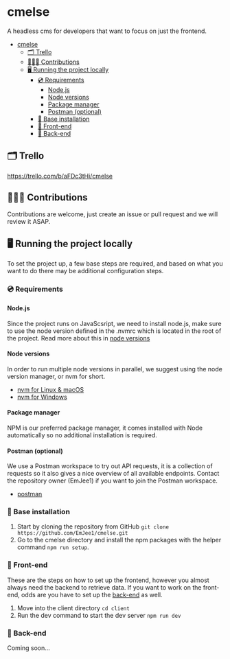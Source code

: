 # cmelse

A headless cms for developers that want to focus on just the frontend.

- [cmelse](#cmelse)
  - [🗂️ Trello](#️-trello)
  - [🧑‍🤝‍🧑 Contributions](#-contributions)
  - [🖥️ Running the project locally](#️-running-the-project-locally)
    - [💿 Requirements](#-requirements)
      - [Node.js](#nodejs)
      - [Node versions](#node-versions)
      - [Package manager](#package-manager)
      - [Postman (optional)](#postman-optional)
    - [🧱 Base installation](#-base-installation)
    - [💼 Front-end](#-front-end)
    - [🧰 Back-end](#-back-end)

## 🗂️ Trello

<https://trello.com/b/aFDc3tHi/cmelse>

## 🧑‍🤝‍🧑 Contributions

Contributions are welcome, just create an issue or pull request and we will review it ASAP.

## 🖥️ Running the project locally

To set the project up, a few base steps are required, and based on what you want to do there may be additional configuration steps.

### 💿 Requirements

#### Node.js

Since the project runs on JavaScsript, we need to install node.js, make sure to use the node version defined in the .nvmrc which is located in the root of the project. Read more about this in [node versions](#node-versions)

#### Node versions

In order to run multiple node versions in parallel, we suggest using the node version manager, or nvm for short.

- [nvm for Linux & macOS](https://github.com/nvm-sh/nvm)
- [nvm for Windows](https://github.com/coreybutler/nvm-windows)

#### Package manager

NPM is our preferred package manager, it comes installed with Node automatically so no additional installation is required.

#### Postman (optional)

We use a Postman workspace to try out API requests, it is a collection of requests so it also gives a nice overview of all available endpoints. Contact the repository owner (EmJee1) if you want to join the Postman workspace.

- [postman](https://www.postman.com/downloads)

### 🧱 Base installation

1. Start by cloning the repository from GitHub `git clone https://github.com/EmJee1/cmelse.git`
2. Go to the cmelse directory and install the npm packages with the helper command `npm run setup`.

### 💼 Front-end

These are the steps on how to set up the frontend, however you almost always need the backend to retrieve data. If you want to work on the front-end, odds are you have to set up the [back-end](#-back-end) as well.

1. Move into the client directory `cd client`
2. Run the dev command to start the dev server `npm run dev`

### 🧰 Back-end

Coming soon...

